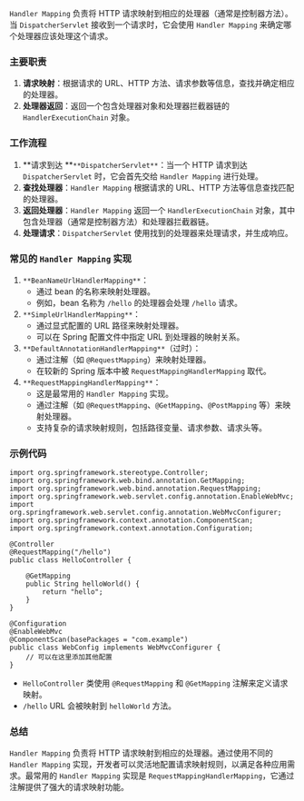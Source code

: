 `Handler Mapping` 负责将 HTTP 请求映射到相应的处理器（通常是控制器方法）。当 `DispatcherServlet` 接收到一个请求时，它会使用 `Handler Mapping` 来确定哪个处理器应该处理这个请求。
### 主要职责

1. **请求映射**：根据请求的 URL、HTTP 方法、请求参数等信息，查找并确定相应的处理器。
2. **处理器返回**：返回一个包含处理器对象和处理器拦截器链的 `HandlerExecutionChain` 对象。
### 工作流程

1. **请求到达 **`**DispatcherServlet**`：当一个 HTTP 请求到达 `DispatcherServlet` 时，它会首先交给 `Handler Mapping` 进行处理。
2. **查找处理器**：`Handler Mapping` 根据请求的 URL、HTTP 方法等信息查找匹配的处理器。
3. **返回处理器**：`Handler Mapping` 返回一个 `HandlerExecutionChain` 对象，其中包含处理器（通常是控制器方法）和处理器拦截器链。
4. **处理请求**：`DispatcherServlet` 使用找到的处理器来处理请求，并生成响应。
### 常见的 `Handler Mapping` 实现

1. `**BeanNameUrlHandlerMapping**`：
   - 通过 bean 的名称来映射处理器。
   - 例如，bean 名称为 `/hello` 的处理器会处理 `/hello` 请求。
2. `**SimpleUrlHandlerMapping**`：
   - 通过显式配置的 URL 路径来映射处理器。
   - 可以在 Spring 配置文件中指定 URL 到处理器的映射关系。
3. `**DefaultAnnotationHandlerMapping**`（过时）：
   - 通过注解（如 `@RequestMapping`）来映射处理器。
   - 在较新的 Spring 版本中被 `RequestMappingHandlerMapping` 取代。
4. `**RequestMappingHandlerMapping**`：
   - 这是最常用的 `Handler Mapping` 实现。
   - 通过注解（如 `@RequestMapping`、`@GetMapping`、`@PostMapping` 等）来映射处理器。
   - 支持复杂的请求映射规则，包括路径变量、请求参数、请求头等。
### 示例代码
```
import org.springframework.stereotype.Controller;
import org.springframework.web.bind.annotation.GetMapping;
import org.springframework.web.bind.annotation.RequestMapping;
import org.springframework.web.servlet.config.annotation.EnableWebMvc;
import org.springframework.web.servlet.config.annotation.WebMvcConfigurer;
import org.springframework.context.annotation.ComponentScan;
import org.springframework.context.annotation.Configuration;

@Controller
@RequestMapping("/hello")
public class HelloController {

    @GetMapping
    public String helloWorld() {
        return "hello";
    }
}

@Configuration
@EnableWebMvc
@ComponentScan(basePackages = "com.example")
public class WebConfig implements WebMvcConfigurer {
    // 可以在这里添加其他配置
}
```

- `HelloController` 类使用 `@RequestMapping` 和 `@GetMapping` 注解来定义请求映射。
- `/hello` URL 会被映射到 `helloWorld` 方法。
### 总结
`Handler Mapping` 负责将 HTTP 请求映射到相应的处理器。通过使用不同的 `Handler Mapping` 实现，开发者可以灵活地配置请求映射规则，以满足各种应用需求。最常用的 `Handler Mapping` 实现是 `RequestMappingHandlerMapping`，它通过注解提供了强大的请求映射功能。
